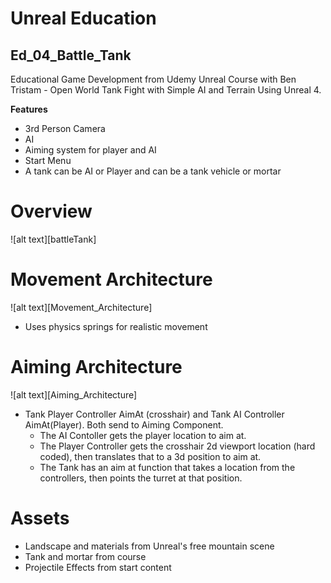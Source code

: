 # Unreal Education
## Ed_04_Battle_Tank
Educational Game Development from Udemy Unreal Course with Ben Tristam - Open World Tank Fight with Simple AI and Terrain Using Unreal 4.

**Features**

* 3rd Person Camera 
* AI
* Aiming system for player and AI
* Start Menu
* A tank can be AI or Player and can be a tank vehicle or mortar

# Overview
![alt text][battleTank]

# Movement Architecture
![alt text][Movement_Architecture]
* Uses physics springs for realistic movement

# Aiming Architecture
![alt text][Aiming_Architecture]
* Tank Player Controller AimAt (crosshair) and Tank AI Controller AimAt(Player). Both send to Aiming Component. 
	* The AI Contoller gets the player location to aim at. 
	* The Player Controller gets the crosshair 2d viewport location (hard coded), then translates that to a 3d position to aim at.
	* The Tank has an aim at function that takes a location from the controllers, then points the turret at that position. 
	
# Assets
* Landscape and materials from Unreal's free mountain scene
* Tank and mortar from course
* Projectile Effects from start content
	